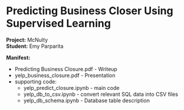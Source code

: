 # Predicting Business Closer Using Supervised Learning

**Project:** McNulty   
**Student:** Emy Parparita   

**Manifest:**  

  - Predicting Business Closure.pdf - Writeup  
  - yelp_business_closure.pdf - Presentation   
  - supporting code:   
     - yelp_predict_closure.ipynb - main code   
     - yelp_db_to_csv.ipynb - convert relevant SQL data into CSV files   
     - yelp_db_schema.ipynb - Database table description  
